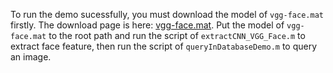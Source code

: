 To run the demo sucessfully, you must download the model of `vgg-face.mat` firstly. The download page is here: [vgg-face.mat](http://www.vlfeat.org/matconvnet/pretrained/). Put the model of `vgg-face.mat` to the root path and run the script of `extractCNN_VGG_Face.m` to extract face feature, then run the script of `queryInDatabaseDemo.m` to query an image.
